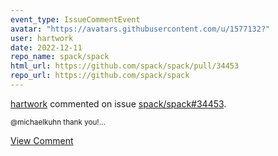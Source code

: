 ```yaml
---
event_type: IssueCommentEvent
avatar: "https://avatars.githubusercontent.com/u/1577132?"
user: hartwork
date: 2022-12-11
repo_name: spack/spack
html_url: https://github.com/spack/spack/pull/34453
repo_url: https://github.com/spack/spack
---
```


<a href='https://github.com/hartwork' target='_blank'>hartwork</a> commented on issue <a href='https://github.com/spack/spack/pull/34453' target='_blank'>spack/spack#34453</a>.

<small>@michaelkuhn thank you!...</small>

<a href='https://github.com/spack/spack/pull/34453' target='_blank'>View Comment</a>